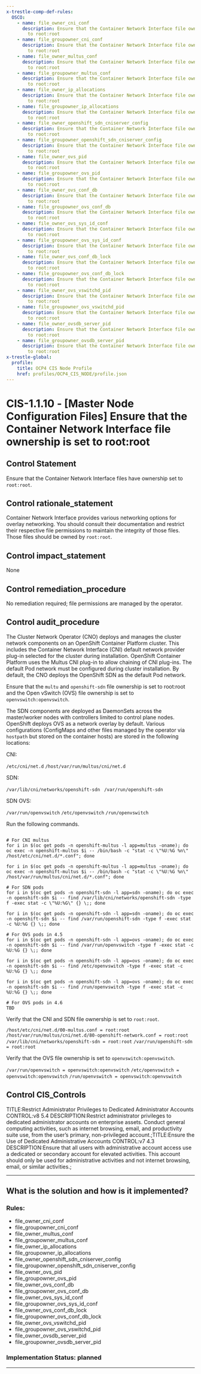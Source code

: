 ```yaml
---
x-trestle-comp-def-rules:
  OSCO:
    - name: file_owner_cni_conf
      description: Ensure that the Container Network Interface file ownership is set
        to root:root
    - name: file_groupowner_cni_conf
      description: Ensure that the Container Network Interface file ownership is set
        to root:root
    - name: file_owner_multus_conf
      description: Ensure that the Container Network Interface file ownership is set
        to root:root
    - name: file_groupowner_multus_conf
      description: Ensure that the Container Network Interface file ownership is set
        to root:root
    - name: file_owner_ip_allocations
      description: Ensure that the Container Network Interface file ownership is set
        to root:root
    - name: file_groupowner_ip_allocations
      description: Ensure that the Container Network Interface file ownership is set
        to root:root
    - name: file_owner_openshift_sdn_cniserver_config
      description: Ensure that the Container Network Interface file ownership is set
        to root:root
    - name: file_groupowner_openshift_sdn_cniserver_config
      description: Ensure that the Container Network Interface file ownership is set
        to root:root
    - name: file_owner_ovs_pid
      description: Ensure that the Container Network Interface file ownership is set
        to root:root
    - name: file_groupowner_ovs_pid
      description: Ensure that the Container Network Interface file ownership is set
        to root:root
    - name: file_owner_ovs_conf_db
      description: Ensure that the Container Network Interface file ownership is set
        to root:root
    - name: file_groupowner_ovs_conf_db
      description: Ensure that the Container Network Interface file ownership is set
        to root:root
    - name: file_owner_ovs_sys_id_conf
      description: Ensure that the Container Network Interface file ownership is set
        to root:root
    - name: file_groupowner_ovs_sys_id_conf
      description: Ensure that the Container Network Interface file ownership is set
        to root:root
    - name: file_owner_ovs_conf_db_lock
      description: Ensure that the Container Network Interface file ownership is set
        to root:root
    - name: file_groupowner_ovs_conf_db_lock
      description: Ensure that the Container Network Interface file ownership is set
        to root:root
    - name: file_owner_ovs_vswitchd_pid
      description: Ensure that the Container Network Interface file ownership is set
        to root:root
    - name: file_groupowner_ovs_vswitchd_pid
      description: Ensure that the Container Network Interface file ownership is set
        to root:root
    - name: file_owner_ovsdb_server_pid
      description: Ensure that the Container Network Interface file ownership is set
        to root:root
    - name: file_groupowner_ovsdb_server_pid
      description: Ensure that the Container Network Interface file ownership is set
        to root:root
x-trestle-global:
  profile:
    title: OCP4 CIS Node Profile
    href: profiles/OCP4_CIS_NODE/profile.json
---
```


# CIS-1.1.10 - \[Master Node Configuration Files\] Ensure that the Container Network Interface file ownership is set to root:root

## Control Statement

Ensure that the Container Network Interface files have ownership set to `root:root`.

## Control rationale_statement

Container Network Interface provides various networking options for overlay networking. You should consult their documentation and restrict their respective file permissions to maintain the integrity of those files. Those files should be owned by `root:root`.

## Control impact_statement

None

## Control remediation_procedure

No remediation required; file permissions are managed by the operator.

## Control audit_procedure

The Cluster Network Operator (CNO) deploys and manages the cluster network components on an OpenShift Container Platform cluster. This includes the Container Network Interface (CNI) default network provider plug-in selected for the cluster during installation. OpenShift Container Platform uses the Multus CNI plug-in to allow chaining of CNI plug-ins. The default Pod network must be configured during cluster installation. By default, the CNO deploys the OpenShift SDN as the default Pod network. 

Ensure that the `multu` and `openshift-sdn` file ownership is set to root:root and the Open vSwitch (OVS) file ownership is set to `openvswitch:openvswitch`. 

The SDN components are deployed as DaemonSets across the master/worker nodes with controllers limited to control plane nodes. OpenShift deploys OVS as a network overlay by default. Various configurations (ConfigMaps and other files managed by the operator via `hostpath` but stored on the container hosts) are stored in the following locations:

CNI:

`/etc/cni/net.d`
`/host/var/run/multus/cni/net.d`

SDN:

`/var/lib/cni/networks/openshift-sdn `
`/var/run/openshift-sdn`

SDN OVS:

`/var/run/openvswitch`
`/etc/openvswitch`
`/run/openvswitch`

Run the following commands.

```

# For CNI multus
for i in $(oc get pods -n openshift-multus -l app=multus -oname); do oc exec -n openshift-multus $i -- /bin/bash -c "stat -c \"%U:%G %n\" /host/etc/cni/net.d/*.conf"; done

for i in $(oc get pods -n openshift-multus -l app=multus -oname); do oc exec -n openshift-multus $i -- /bin/bash -c "stat -c \"%U:%G %n\" /host/var/run/multus/cni/net.d/*.conf"; done

# For SDN pods
for i in $(oc get pods -n openshift-sdn -l app=sdn -oname); do oc exec -n openshift-sdn $i -- find /var/lib/cni/networks/openshift-sdn -type f -exec stat -c \"%U:%G\" {} \;; done

for i in $(oc get pods -n openshift-sdn -l app=sdn -oname); do oc exec -n openshift-sdn $i -- find /var/run/openshift-sdn -type f -exec stat -c %U:%G {} \;; done

# For OVS pods in 4.5
for i in $(oc get pods -n openshift-sdn -l app=ovs -oname); do oc exec -n openshift-sdn $i -- find /var/run/openvswitch -type f -exec stat -c %U:%G {} \;; done 

for i in $(oc get pods -n openshift-sdn -l app=ovs -oname); do oc exec -n openshift-sdn $i -- find /etc/openvswitch -type f -exec stat -c %U:%G {} \;; done 

for i in $(oc get pods -n openshift-sdn -l app=ovs -oname); do oc exec -n openshift-sdn $i -- find /run/openvswitch -type f -exec stat -c %U:%G {} \;; done 

# For OVS pods in 4.6
TBD
```

Verify that the CNI and SDN file ownership is set to `root:root`.

`/host/etc/cni/net.d/00-multus.conf = root:root`
`/host/var/run/multus/cni/net.d/80-openshift-network.conf = root:root`
`/var/lib/cni/networks/openshift-sdn = root:root`
`/var/run/openshift-sdn = root:root`

Verify that the OVS file ownership is set to `openvswitch:openvswitch`.

`/var/run/openvswitch = openvswitch:openvswitch`
`/etc/openvswitch = openvswitch:openvswitch`
`/run/openvswitch = openvswitch:openvswitch`

## Control CIS_Controls

TITLE:Restrict Administrator Privileges to Dedicated Administrator Accounts CONTROL:v8 5.4 DESCRIPTION:Restrict administrator privileges to dedicated administrator accounts on enterprise assets. Conduct general computing activities, such as internet browsing, email, and productivity suite use, from the user’s primary, non-privileged account.;TITLE:Ensure the Use of Dedicated Administrative Accounts CONTROL:v7 4.3 DESCRIPTION:Ensure that all users with administrative account access use a dedicated or secondary account for elevated activities. This account should only be used for administrative activities and not internet browsing, email, or similar activities.;

______________________________________________________________________

## What is the solution and how is it implemented?

<!-- For implementation status enter one of: implemented, partial, planned, alternative, not-applicable -->

<!-- Note that the list of rules under ### Rules: is read-only and changes will not be captured after assembly to JSON -->

<!-- Add control implementation description here for control: CIS-1.1.10 -->

### Rules:

  - file_owner_cni_conf
  - file_groupowner_cni_conf
  - file_owner_multus_conf
  - file_groupowner_multus_conf
  - file_owner_ip_allocations
  - file_groupowner_ip_allocations
  - file_owner_openshift_sdn_cniserver_config
  - file_groupowner_openshift_sdn_cniserver_config
  - file_owner_ovs_pid
  - file_groupowner_ovs_pid
  - file_owner_ovs_conf_db
  - file_groupowner_ovs_conf_db
  - file_owner_ovs_sys_id_conf
  - file_groupowner_ovs_sys_id_conf
  - file_owner_ovs_conf_db_lock
  - file_groupowner_ovs_conf_db_lock
  - file_owner_ovs_vswitchd_pid
  - file_groupowner_ovs_vswitchd_pid
  - file_owner_ovsdb_server_pid
  - file_groupowner_ovsdb_server_pid

### Implementation Status: planned

______________________________________________________________________
